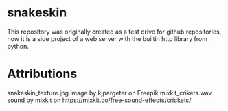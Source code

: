 # snakeskin

This repository was originally created as a test drive for github repositories, now it is a side project of a web server with the builtin http library from python.

# Attributions

snakeskin_texture.jpg image by kjpargeter on Freepik 
mixkit_crikets.wav sound by mixkit on https://mixkit.co/free-sound-effects/crickets/
